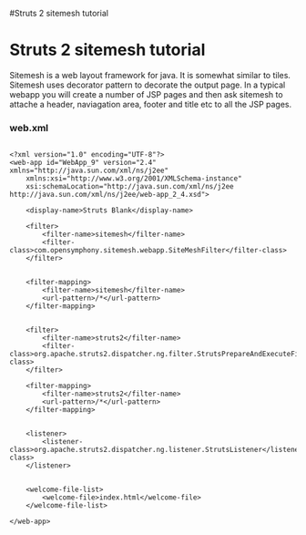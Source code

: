 #Struts 2 sitemesh tutorial

# Struts 2 sitemesh tutorial #

Sitemesh is a web layout framework for java. It is somewhat similar to tiles. Sitemesh uses decorator pattern to decorate the output page. In a typical webapp you will create a number of JSP pages and then ask sitemesh to attache a header, naviagation area, footer and title etc to all the JSP pages.

### web.xml ###
```

<?xml version="1.0" encoding="UTF-8"?>
<web-app id="WebApp_9" version="2.4" xmlns="http://java.sun.com/xml/ns/j2ee"
	xmlns:xsi="http://www.w3.org/2001/XMLSchema-instance"
	xsi:schemaLocation="http://java.sun.com/xml/ns/j2ee http://java.sun.com/xml/ns/j2ee/web-app_2_4.xsd">

	<display-name>Struts Blank</display-name>

	<filter>
		<filter-name>sitemesh</filter-name>
		<filter-class>com.opensymphony.sitemesh.webapp.SiteMeshFilter</filter-class>
	</filter>


	<filter-mapping>
		<filter-name>sitemesh</filter-name>
		<url-pattern>/*</url-pattern>
	</filter-mapping>
	

	<filter>
		<filter-name>struts2</filter-name>
		<filter-class>org.apache.struts2.dispatcher.ng.filter.StrutsPrepareAndExecuteFilter</filter-class>
	</filter>

	<filter-mapping>
		<filter-name>struts2</filter-name>
		<url-pattern>/*</url-pattern>
	</filter-mapping>

	
	<listener>
		<listener-class>org.apache.struts2.dispatcher.ng.listener.StrutsListener</listener-class>
	</listener>


	<welcome-file-list>
		<welcome-file>index.html</welcome-file>
	</welcome-file-list>

</web-app>
```